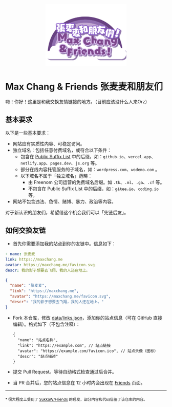 <p align="center">
    <img src="./assets/logo.svg" width="50%"/>
</p>

# Max Chang & Friends 张麦麦和朋友们

嗨！你好！这里是和我交换友情链接的地方。（目前应该没什么人来Orz）

## 基本要求

以下是一些基本要求：

-   网站应有实质性内容、可稳定访问。
-   独立域名：包括任意付费域名，或符合以下条件：
    -   包含在 [Public Suffix List](https://publicsuffix.org/list/public_suffix_list.dat) 中的后缀，如：`github.io`、`vercel.app`、`netlify.app`、`pages.dev`、`js.org` 等。
    -   部分在线内容托管服务的子域名，如：`wordpress.com`、`wodemo.com` 。
    -   以下域名不属于「独立域名」范畴：
        -   由 Freenom 公司运营的免费域名后缀。如 `.tk`、`.ml`、`.ga`、`.cf` 等。
        -   不包含在 Public Suffix List 中的后缀，如：~~`gitee.io`~~、`coding.io` 等。
-   网站不包含违法、色情、赌博、暴力、政治等内容。

对于新认识的朋友们，希望借这个机会我们可以「先链后友」。

## 如何交换友链

-   首先你需要添加我的站点到你的友链中。信息如下：

```yaml
- name: 张麦麦
link: https://maxchang.me
avatar: https://maxchang.me/favicon.svg
descr: 我的影子想要去飞翔，我的人还在地上。
```

```json
{
  "name": "张麦麦",
  "link": "https://maxchang.me",
  "avatar": "https://maxchang.me/favicon.svg",
  "descr": "我的影子想要去飞翔，我的人还在地上。"
}
```

-   Fork 本仓库，修改 [data/links.json](./data/links.json)，添加你的站点信息（可在 GitHub 直接编辑）。格式如下（不包含注释）：

    ```jsonc
    {
      "name": "站点名称",
      "link": "https://example.com", // 站点链接
      "avatar": "https://example.com/favicon.ico", // 站点头像（图标）
      "descr": "站点描述"
    }
    ```

-   提交 Pull Request。等待自动格式检查通过后合并。
-   当 PR 合并后，您的站点信息在 12 小时内会出现在 [Friends](https://maxchang.me/friends) 页面。

---

<sub>
* 很大程度上受到了 <a href="https://github.com/SukkaW/Friends">SukkaW/Friends</a> 的启发，部分内容和代码借鉴了该仓库的内容。
</sub>
